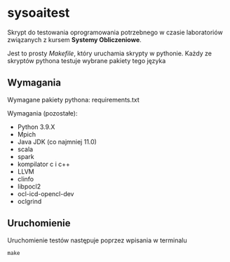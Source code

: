 # sysoaitest

Skrypt do testowania oprogramowania potrzebnego w czasie laboratoriów związanych z kursem __Systemy Obliczeniowe__.

Jest to prosty *Makefile*, który uruchamia skrypty w pythonie. Każdy ze skryptów pythona testuje wybrane pakiety tego języka

## Wymagania

Wymagane pakiety pythona: requirements.txt

Wymagania (pozostałe):

  + Python 3.9.X
  + Mpich
  + Java JDK (co najmniej 11.0)
  + scala
  + spark
  + kompilator c i c++
  + LLVM
  + clinfo
  + libpocl2
  + ocl-icd-opencl-dev
  + oclgrind

## Uruchomienie

Uruchomienie testów następuje poprzez wpisania w terminalu
```
make
```